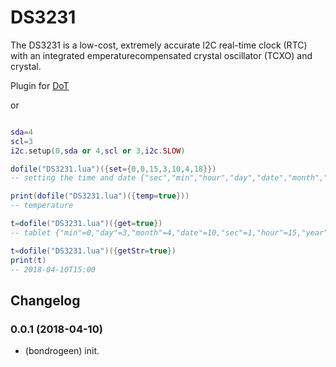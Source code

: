 # DS3231

The DS3231 is a low-cost, extremely accurate I2C real-time clock (RTC) with an integrated emperaturecompensated crystal oscillator (TCXO) and crystal.

Plugin for [DoT](https://github.com/bondrogeen/DoT)

or 

```lua

sda=4
scl=3
i2c.setup(0,sda or 4,scl or 3,i2c.SLOW)

dofile("DS3231.lua")({set={0,0,15,3,10,4,18}}) 
-- setting the time and date {"sec","min","hour","day","date","month","year"} 

print(dofile("DS3231.lua")({temp=true}))
-- temperature

t=dofile("DS3231.lua")({get=true})
-- tablet {"min"=0,"day"=3,"month"=4,"date"=10,"sec"=1,"hour"=15,"year"=18}

t=dofile("DS3231.lua")({getStr=true})
print(t)
-- 2018-04-10T15:00

```

## Changelog

### 0.0.1 (2018-04-10)
* (bondrogeen) init.